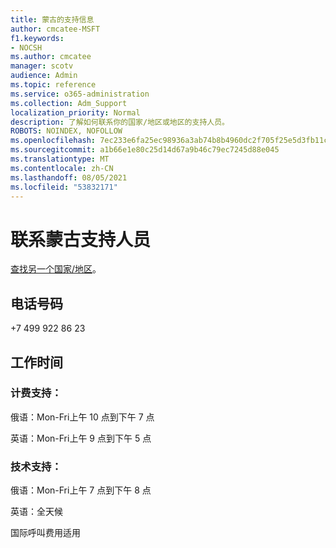 ```yaml
---
title: 蒙古的支持信息
author: cmcatee-MSFT
f1.keywords:
- NOCSH
ms.author: cmcatee
manager: scotv
audience: Admin
ms.topic: reference
ms.service: o365-administration
ms.collection: Adm_Support
localization_priority: Normal
description: 了解如何联系你的国家/地区或地区的支持人员。
ROBOTS: NOINDEX, NOFOLLOW
ms.openlocfilehash: 7ec233e6fa25ec98936a3ab74b8b4960dc2f705f25e5d3fb11ce70b7eebec80d
ms.sourcegitcommit: a1b66e1e80c25d14d67a9b46c79ec7245d88e045
ms.translationtype: MT
ms.contentlocale: zh-CN
ms.lasthandoff: 08/05/2021
ms.locfileid: "53832171"
---
```

# <a name="contact-support-for-mongolia"></a>联系蒙古支持人员

[查找另一个国家/地区](../../business-video/get-help-support.md)。

## <a name="phone-number"></a>电话号码
+7 499 922 86 23

## <a name="hours"></a>工作时间
### <a name="billing-support"></a>计费支持：

俄语：Mon-Fri上午 10 点到下午 7 点

英语：Mon-Fri上午 9 点到下午 5 点

### <a name="technical-support"></a>技术支持：

俄语：Mon-Fri上午 7 点到下午 8 点

英语：全天候

国际呼叫费用适用
